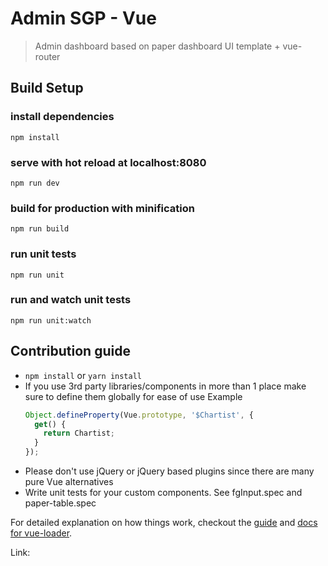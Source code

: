 # Admin SGP - Vue

> Admin dashboard based on paper dashboard UI template + vue-router


## Build Setup

### install dependencies
`npm install`
### serve with hot reload at localhost:8080
`npm run dev`
### build for production with minification
`npm run build`
### run unit tests
`npm run unit`
### run and watch unit tests
`npm run unit:watch`

## Contribution guide
* `npm install` or `yarn install`
* If you use 3rd party libraries/components in more than 1 place make sure to define them globally for ease of use
  Example
  ```js
  Object.defineProperty(Vue.prototype, '$Chartist', {
    get() {
      return Chartist;
    }
  });
  ```
* Please don't use jQuery or jQuery based plugins since there are many pure Vue alternatives
* Write unit tests for your custom components. See fgInput.spec and paper-table.spec

For detailed explanation on how things work, checkout the [guide](http://vuejs-templates.github.io/webpack/) and [docs for vue-loader](http://vuejs.github.io/vue-loader).


Link: 
